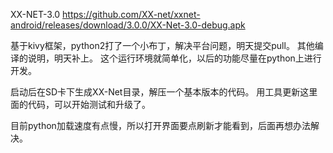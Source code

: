 XX-NET-3.0
https://github.com/XX-net/xxnet-android/releases/download/3.0.0/XX-Net-3.0-debug.apk

基于kivy框架，python2打了一个小布丁，解决平台问题，明天提交pull。
其他编译的说明，明天补上。
这个运行环境就简单化，以后的功能尽量在python上进行开发。

启动后在SD卡下生成XX-Net目录，解压一个基本版本的代码。
用工具更新这里面的代码，可以开始测试和升级了。

目前python加载速度有点慢，所以打开界面要点刷新才能看到，后面再想办法解决。

